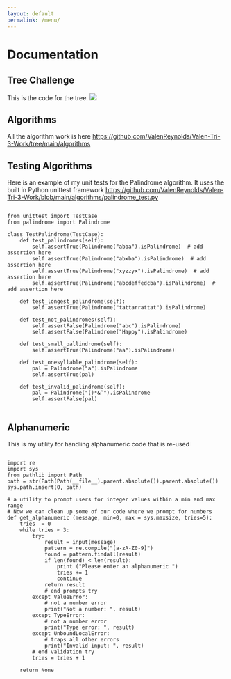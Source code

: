 ```yaml
--- 
layout: default
permalink: /menu/
---
```



# Documentation 

## Tree Challenge
This is the code for the tree. 
<img src="https://github.com/ValenReynolds/Valen-Tri-3-Work/blob/main/menus/ship.py?raw=true">

## Algorithms
All the algorithm work is here
https://github.com/ValenReynolds/Valen-Tri-3-Work/tree/main/algorithms 

## Testing Algorithms
Here is an example of my unit tests for the Palindrome algorithm. It uses the built in Python unittest framework
https://github.com/ValenReynolds/Valen-Tri-3-Work/blob/main/algorithms/palindrome_test.py

<pre>
<code>
from unittest import TestCase
from palindrome import Palindrome

class TestPalindrome(TestCase):
    def test_palindromes(self):
        self.assertTrue(Palindrome("abba").isPalindrome)  # add assertion here
        self.assertTrue(Palindrome("abxba").isPalindrome)  # add assertion here
        self.assertTrue(Palindrome("xyzzyx").isPalindrome)  # add assertion here
        self.assertTrue(Palindrome("abcdeffedcba").isPalindrome)  # add assertion here

    def test_longest_palindrome(self):
        self.assertTrue(Palindrome("tattarrattat").isPalindrome)

    def test_not_palindromes(self):
        self.assertFalse(Palindrome("abc").isPalindrome)
        self.assertFalse(Palindrome("Happy").isPalindrome)

    def test_small_pallindrome(self):
        self.assertTrue(Palindrome("aa").isPalindrome)

    def test_onesyllable_palindrome(self):
        pal = Palindrome("a").isPalindrome
        self.assertTrue(pal)
        
    def test_invalid_palindrome(self):
        pal = Palindrome("()*&^").isPalindrome
        self.assertFalse(pal)
</code>
</pre>

## Alphanumeric
This is my utility for handling alphanumeric code that is re-used

<pre>
<code>
import re
import sys
from pathlib import Path
path = str(Path(Path(__file__).parent.absolute()).parent.absolute())
sys.path.insert(0, path)

# a utility to prompt users for integer values within a min and max range
# Now we can clean up some of our code where we prompt for numbers 
def get_alphanumeric (message, min=0, max = sys.maxsize, tries=5):
    tries  = 0 
    while tries < 3:
        try:
            result = input(message) 
            pattern = re.compile("[a-zA-Z0-9]")           
            found = pattern.findall(result) 
            if len(found) < len(result):
                print ("Please enter an alphanumeric ")
                tries += 1
                continue
            return result
            # end prompts try
        except ValueError:
            # not a number error
            print("Not a number: ", result)
        except TypeError:
            # not a number error
            print("Type error: ", result)
        except UnboundLocalError:
            # traps all other errors
            print("Invalid input: ", result)
        # end validation try
        tries = tries + 1

    return None
</code>
</pre>
